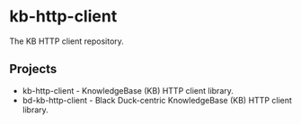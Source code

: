 # kb-http-client

The KB HTTP client repository.

## Projects

* kb-http-client - KnowledgeBase (KB) HTTP client library.
* bd-kb-http-client - Black Duck-centric KnowledgeBase (KB) HTTP client library.
